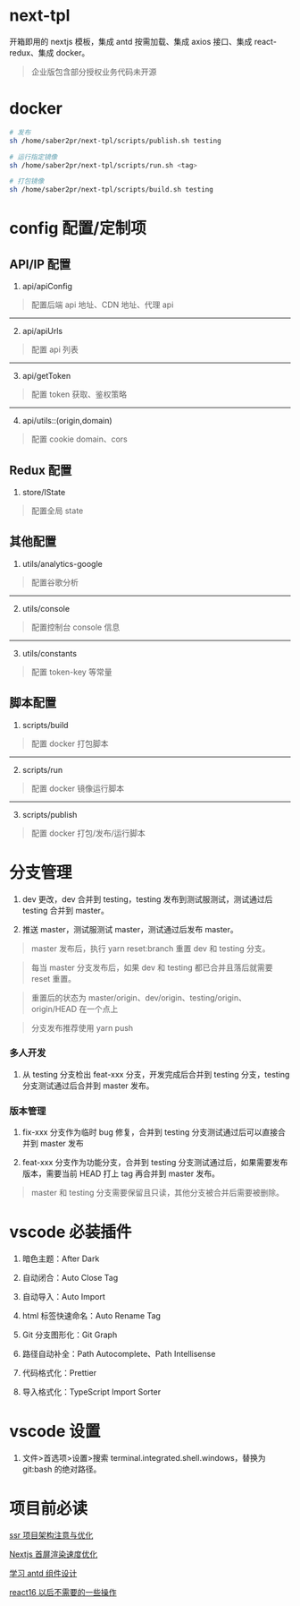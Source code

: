 # next-tpl

开箱即用的 nextjs 模板，集成 antd 按需加载、集成 axios 接口、集成 react-redux、集成 docker。

> 企业版包含部分授权业务代码未开源

# docker

```bash
# 发布
sh /home/saber2pr/next-tpl/scripts/publish.sh testing

# 运行指定镜像
sh /home/saber2pr/next-tpl/scripts/run.sh <tag>

# 打包镜像
sh /home/saber2pr/next-tpl/scripts/build.sh testing
```

# config 配置/定制项

## API/IP 配置

1. api/apiConfig

> 配置后端 api 地址、CDN 地址、代理 api

---

2. api/apiUrls

> 配置 api 列表

---

3. api/getToken

> 配置 token 获取、鉴权策略

---

4. api/utils::(origin,domain)

> 配置 cookie domain、cors

## Redux 配置

1. store/IState

> 配置全局 state

## 其他配置

1. utils/analytics-google

> 配置谷歌分析

---

2. utils/console

> 配置控制台 console 信息

---

3. utils/constants

> 配置 token-key 等常量

## 脚本配置

1. scripts/build

> 配置 docker 打包脚本

---

2. scripts/run

> 配置 docker 镜像运行脚本

---

3. scripts/publish

> 配置 docker 打包/发布/运行脚本

# 分支管理

1. dev 更改，dev 合并到 testing，testing 发布到测试服测试，测试通过后 testing 合并到 master。

2. 推送 master，测试服测试 master，测试通过后发布 master。

> master 发布后，执行 yarn reset:branch 重置 dev 和 testing 分支。

> 每当 master 分支发布后，如果 dev 和 testing 都已合并且落后就需要 reset 重置。

> 重置后的状态为 master/origin、dev/origin、testing/origin、origin/HEAD 在一个点上

> 分支发布推荐使用 yarn push

### 多人开发

1. 从 testing 分支检出 feat-xxx 分支，开发完成后合并到 testing 分支，testing 分支测试通过后合并到 master 发布。

### 版本管理

1. fix-xxx 分支作为临时 bug 修复，合并到 testing 分支测试通过后可以直接合并到 master 发布

2. feat-xxx 分支作为功能分支，合并到 testing 分支测试通过后，如果需要发布版本，需要当前 HEAD 打上 tag 再合并到 master 发布。

> master 和 testing 分支需要保留且只读，其他分支被合并后需要被删除。

# vscode 必装插件

1. 暗色主题：After Dark

2. 自动闭合：Auto Close Tag

3. 自动导入：Auto Import

4. html 标签快速命名：Auto Rename Tag

5. Git 分支图形化：Git Graph

6. 路径自动补全：Path Autocomplete、Path Intellisense

7. 代码格式化：Prettier

8. 导入格式化：TypeScript Import Sorter

# vscode 设置

1. 文件>首选项>设置>搜索 terminal.integrated.shell.windows，替换为 git:bash 的绝对路径。

# 项目前必读

[ssr 项目架构注意与优化](https://saber2pr.top/#/blog/Nextjs%E6%9C%8D%E5%8A%A1%E7%AB%AF%E6%B8%B2%E6%9F%93/ssr%E9%A1%B9%E7%9B%AE%E6%9E%B6%E6%9E%84%E6%B3%A8%E6%84%8F%E4%B8%8E%E4%BC%98%E5%8C%96)

[Nextjs 首屏渲染速度优化](https://saber2pr.top/#/blog/Nextjs%E6%9C%8D%E5%8A%A1%E7%AB%AF%E6%B8%B2%E6%9F%93/Nextjs%E9%A6%96%E5%B1%8F%E6%B8%B2%E6%9F%93%E9%80%9F%E5%BA%A6%E4%BC%98%E5%8C%96)

[学习 antd 组件设计](https://saber2pr.top/#/blog/Ant-Design%E7%BB%84%E4%BB%B6/%E5%AD%A6%E4%B9%A0antd%E7%BB%84%E4%BB%B6%E8%AE%BE%E8%AE%A1)

[react16 以后不需要的一些操作](https://saber2pr.top/#/blog/React%E7%94%9F%E6%80%81/react16%E4%BB%A5%E5%90%8E%E4%B8%8D%E9%9C%80%E8%A6%81%E7%9A%84%E4%B8%80%E4%BA%9B%E6%93%8D%E4%BD%9C)
